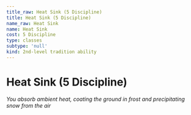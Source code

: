 ```yaml
---
title_raw: Heat Sink (5 Discipline)
title: Heat Sink (5 Discipline)
name_raw: Heat Sink
name: Heat Sink
cost: 5 Discipline
type: classes
subtype: 'null'
kind: 2nd-level tradition ability
---
```


# Heat Sink (5 Discipline)

*You absorb ambient heat, coating the ground in frost and precipitating snow from the air*

